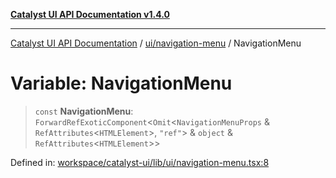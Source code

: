[**Catalyst UI API Documentation v1.4.0**](../../../README.md)

---

[Catalyst UI API Documentation](../../../README.md) / [ui/navigation-menu](../README.md) / NavigationMenu

# Variable: NavigationMenu

> `const` **NavigationMenu**: `ForwardRefExoticComponent`\<`Omit`\<`NavigationMenuProps` & `RefAttributes`\<`HTMLElement`\>, `"ref"`\> & `object` & `RefAttributes`\<`HTMLElement`\>\>

Defined in: [workspace/catalyst-ui/lib/ui/navigation-menu.tsx:8](https://github.com/TheBranchDriftCatalyst/catalyst-ui/blob/main/lib/ui/navigation-menu.tsx#L8)

